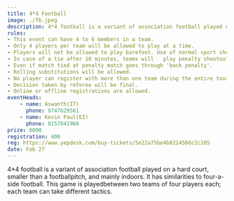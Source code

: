 ```yaml
---
title: 4*4 Football
image: ./fb.jpeg
description: 4*4 football is a variant of association football played on a hard court, smaller than a football pitch, and mainly indoors. It has similarities to four-a-side football. This game is played between two teams of four players each; each team can take different tactics.
rules: 
- This event can have 4 to 6 members in a team.
- Only 4 players per team will be allowed to play at a time.
- Players will not be allowed to play barefoot. Use of normal sport shoes or football studs is allowed. We also encourage you to get your own shin guards, which are of prime importance for your  safety.
- In case of a tie after 10 minutes, teams will   play penalty shootout.
- Even if match tied at penalty match goes through 'back penalty'.
- Rolling substitutions will be allowed.
- No player can register with more than one team during the entire tournament.
- Decision taken by referee will be final.
- Online or offline registrations are allowed.
eventHeads:
    - name: Aswanth(IT)
      phone: 9747629561
    - name: Kevin Paul(EI)
      phone: 8157841966
prize: 6000
registration: 400
reg: https://www.yepdesk.com/buy-tickets/5e22a75be4b022450dc2c105
date: Feb 27
---
```

4*4 football is a variant of association football played on a hard court, smaller than a footballpitch, and mainly indoors. It has similarities to four-a-side football. This game is playedbetween two teams of four players each; each team can take different tactics.